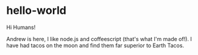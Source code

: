 hello-world
=======================

Hi Humans!

Andrew is here, I like node.js and coffeescript (that's what I'm made of!).
I have had tacos on the moon and find them far superior to Earth Tacos.
